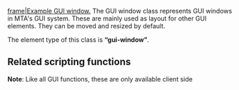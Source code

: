 [frame|Example GUI window.](/docs/image:gui-window.png.md "wikilink") The GUI window class represents GUI windows in MTA's GUI system. These are mainly used as layout for other GUI elements. They can be moved and resized by default.

The element type of this class is **“gui-window”**.

Related scripting functions
---------------------------

**Note**: Like all GUI functions, these are only available client side

